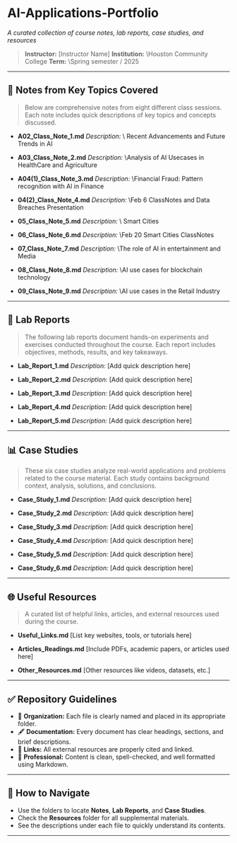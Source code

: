 # AI-Applications-Portfolio

*A curated collection of course notes, lab reports, case studies, and resources*

> **Instructor:** \[Instructor Name]
> **Institution:** \Houston Community College
> **Term:** \Spring semester / 2025

---

## 📝 Notes from Key Topics Covered

> Below are comprehensive notes from eight different class sessions. Each note includes quick descriptions of key topics and concepts discussed.

* **A02\_Class\_Note\_1.md**
  *Description:* \ Recent Advancements and Future Trends in AI

* **A03\_Class\_Note\_2.md**
  *Description:* \Analysis of AI Usecases in HealthCare and Agriculture

* **A04(1)\_Class\_Note\_3.md**
  *Description:* \Financial Fraud: Pattern recognition with Al in Finance

* **04(2)\_Class\_Note\_4.md**
  *Description:* \Feb 6 ClassNotes and Data Breaches Presentation

* **05\_Class\_Note\_5.md**
  *Description:* \ Smart Cities

* **06\_Class\_Note\_6.md**
  *Description:* \Feb 20 Smart Cities ClassNotes

* **07\_Class\_Note\_7.md**
  *Description:* \The role of AI in entertainment and Media

* **08\_Class\_Note\_8.md**
  *Description:* \AI use cases for blockchain technology
 
* **09\_Class\_Note\_9.md**
  *Description:* \AI use cases in the Retail Industry


---

## 🔬 Lab Reports

> The following lab reports document hands-on experiments and exercises conducted throughout the course. Each report includes objectives, methods, results, and key takeaways.

* **Lab\_Report\_1.md**
  *Description:* \[Add quick description here]

* **Lab\_Report\_2.md**
  *Description:* \[Add quick description here]

* **Lab\_Report\_3.md**
  *Description:* \[Add quick description here]

* **Lab\_Report\_4.md**
  *Description:* \[Add quick description here]

* **Lab\_Report\_5.md**
  *Description:* \[Add quick description here]

---

## 📊 Case Studies

> These six case studies analyze real-world applications and problems related to the course material. Each study contains background context, analysis, solutions, and conclusions.

* **Case\_Study\_1.md**
  *Description:* \[Add quick description here]

* **Case\_Study\_2.md**
  *Description:* \[Add quick description here]

* **Case\_Study\_3.md**
  *Description:* \[Add quick description here]

* **Case\_Study\_4.md**
  *Description:* \[Add quick description here]

* **Case\_Study\_5.md**
  *Description:* \[Add quick description here]

* **Case\_Study\_6.md**
  *Description:* \[Add quick description here]

---

## 🌐 Useful Resources

> A curated list of helpful links, articles, and external resources used during the course.

* **Useful\_Links.md**
  \[List key websites, tools, or tutorials here]

* **Articles\_Readings.md**
  \[Include PDFs, academic papers, or articles used here]

* **Other\_Resources.md**
  \[Other resources like videos, datasets, etc.]

---

## ✅ Repository Guidelines

* 📁 **Organization:** Each file is clearly named and placed in its appropriate folder.
* 🖋 **Documentation:** Every document has clear headings, sections, and brief descriptions.
* 🔗 **Links:** All external resources are properly cited and linked.
* 💼 **Professional:** Content is clean, spell-checked, and well formatted using Markdown.

---

## 📌 How to Navigate

* Use the folders to locate **Notes**, **Lab Reports**, and **Case Studies**.
* Check the **Resources** folder for all supplemental materials.
* See the descriptions under each file to quickly understand its contents.

---

